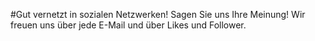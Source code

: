 #Gut vernetzt in sozialen Netzwerken!
Sagen Sie uns Ihre Meinung! Wir freuen uns über jede E-Mail und über Likes und Follower.

